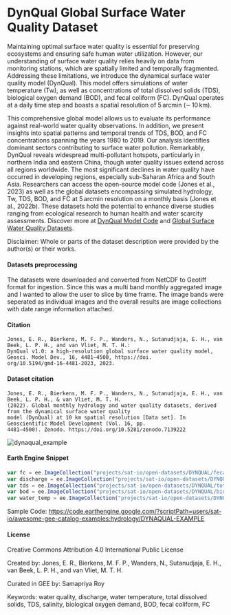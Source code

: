 # DynQual Global Surface Water Quality Dataset

Maintaining optimal surface water quality is essential for preserving ecosystems and ensuring safe human water utilization. However, our understanding of surface water quality relies heavily on data from monitoring stations, which are spatially limited and temporally fragmented. Addressing these limitations, we introduce the dynamical surface water quality model (DynQual). This model offers simulations of water temperature (Tw), as well as concentrations of total dissolved solids (TDS), biological oxygen demand (BOD), and fecal coliform (FC). DynQual operates at a daily time step and boasts a spatial resolution of 5 arcmin (∼ 10 km).

This comprehensive global model allows us to evaluate its performance against real-world water quality observations. In addition, we present insights into spatial patterns and temporal trends of TDS, BOD, and FC concentrations spanning the years 1980 to 2019. Our analysis identifies dominant sectors contributing to surface water pollution. Remarkably, DynQual reveals widespread multi-pollutant hotspots, particularly in northern India and eastern China, though water quality issues extend across all regions worldwide. The most significant declines in water quality have occurred in developing regions, especially sub-Saharan Africa and South Asia. Researchers can access the open-source model code (Jones et al., 2023) as well as the global datasets encompassing simulated hydrology, Tw, TDS, BOD, and FC at 5 arcmin resolution on a monthly basis (Jones et al., 2022b). These datasets hold the potential to enhance diverse studies ranging from ecological research to human health and water scarcity assessments. Discover more at [DynQual Model Code](https://doi.org/10.5281/zenodo.7932317) and [Global Surface Water Quality Datasets](https://doi.org/10.5281/zenodo.7139222).

Disclaimer: Whole or parts of the dataset description were provided by the author(s) or their works.

#### Datasets preprocessing
The datasets were downloaded and converted from NetCDF to Geotiff format for ingestion. Since this was a multi band monthly aggregated image and I wanted to allow the user to slice by time frame. The image bands were seperated as individual images and the overall results are image collections with date range information attached.

#### Citation

```
Jones, E. R., Bierkens, M. F. P., Wanders, N., Sutanudjaja, E. H., van Beek, L. P. H., and van Vliet, M. T. H.:
DynQual v1.0: a high-resolution global surface water quality model, Geosci. Model Dev., 16, 4481–4500, https://doi.
org/10.5194/gmd-16-4481-2023, 2023.
```

#### Dataset citation

```
Jones, E. R., Bierkens, M. F. P., Wanders, N., Sutanudjaja, E. H., van Beek, L. P. H., & van Vliet, M. T. H.
(2022). Global monthly hydrology and water quality datasets, derived from the dynamical surface water quality
model (DynQual) at 10 km spatial resolution [Data set]. In Geoscientific Model Development (Vol. 16, pp.
4481–4500). Zenodo. https://doi.org/10.5281/zenodo.7139222
```

![dynaqual_example](https://github.com/samapriya/awesome-gee-community-datasets/assets/6677629/69ad48da-59a6-449d-b913-1304b64f0113)

#### Earth Engine Snippet

```js
var fc = ee.ImageCollection("projects/sat-io/open-datasets/DYNQUAL/fecal-coliform");
var discharge = ee.ImageCollection("projects/sat-io/open-datasets/DYNQUAL/discharge");
var tds = ee.ImageCollection("projects/sat-io/open-datasets/DYNQUAL/total-dissolved-solids");
var bod = ee.ImageCollection("projects/sat-io/open-datasets/DYNQUAL/biological-oxygen-demand");
var water_temp = ee.ImageCollection("projects/sat-io/open-datasets/DYNQUAL/water-temperature");
```

Sample Code: https://code.earthengine.google.com/?scriptPath=users/sat-io/awesome-gee-catalog-examples:hydrology/DYNAQUAL-EXAMPLE

#### License
Creative Commons Attribution 4.0 International Public License

Created by: Jones, E. R., Bierkens, M. F. P., Wanders, N., Sutanudjaja, E. H., van Beek, L. P. H., and van Vliet, M. T. H.

Curated in GEE by: Samapriya Roy

Keywords: water quality, discharge, water temperature, total dissolved solids, TDS, salinity, biological oxygen demand, BOD, fecal coliform, FC

